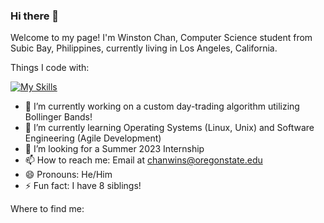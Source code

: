 ### Hi there 👋

Welcome to my page!
I'm Winston Chan, Computer Science student from Subic Bay, Philippines, currently living in Los Angeles, California.

Things I code with:

[![My Skills](https://skillicons.dev/icons?i=js,html,css,atom,bash,bootstrap,c,discord,django,express,flask,git,github,heroku,jquery,linux,mongodb,mysql,nodejs,postman,py,sqlite,stackoverflow,vscode)](https://skillicons.dev)

- 🔭 I’m currently working on a custom day-trading algorithm utilizing Bollinger Bands!
- 🌱 I’m currently learning Operating Systems (Linux, Unix) and Software Engineering (Agile Development)
- 👯 I’m looking for a Summer 2023 Internship
- 📫 How to reach me: Email at chanwins@oregonstate.edu
- 😄 Pronouns: He/Him
- ⚡ Fun fact: I have 8 siblings!

Where to find me:

[1]: https://www.linkedin.com/in/winstoncchan/
[2]: https://www.facebook.com/winston.chan.10/

